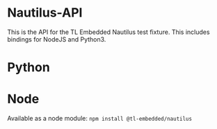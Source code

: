 # Nautilus-API
This is the API for the TL Embedded Nautilus test fixture. This includes bindings for NodeJS and Python3.

# Python

# Node

Available as a node module:
`npm install @tl-embedded/nautilus`
